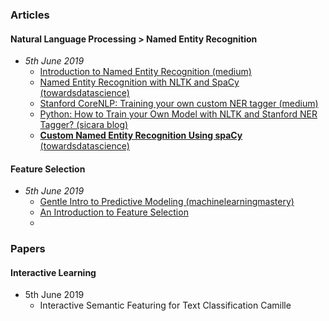 
### Articles

#### Natural Language Processing > Named Entity Recognition
  - *5th June 2019*
    - [Introduction to Named Entity Recognition (medium)](https://medium.com/explore-artificial-intelligence/introduction-to-named-entity-recognition-eda8c97c2db1)
    - [Named Entity Recognition with NLTK and SpaCy (towardsdatascience)](https://towardsdatascience.com/named-entity-recognition-with-nltk-and-spacy-8c4a7d88e7da)
    - [Stanford CoreNLP: Training your own custom NER tagger (medium)](https://medium.com/swlh/stanford-corenlp-training-your-own-custom-ner-tagger-8119cc7dfc06)
    - [Python: How to Train your Own Model with NLTK and Stanford NER Tagger? (sicara blog)](https://blog.sicara.com/train-ner-model-with-nltk-stanford-tagger-english-french-german-6d90573a9486)
    - [**Custom Named Entity Recognition Using spaCy** (towardsdatascience)](https://towardsdatascience.com/custom-named-entity-recognition-using-spacy-7140ebbb3718)
    
#### Feature Selection
  - *5th June 2019*
    - [Gentle Intro to Predictive Modeling (machinelearningmastery)](https://machinelearningmastery.com/gentle-introduction-to-predictive-modeling/)
    - [An Introduction to Feature Selection](https://machinelearningmastery.com/an-introduction-to-feature-selection/)
    - 

### Papers

#### Interactive Learning
  - 5th June 2019
    - Interactive Semantic Featuring for Text Classification Camille
    
    
